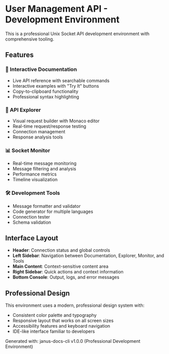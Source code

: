 # User Management API - Development Environment

This is a professional Unix Socket API development environment with comprehensive tooling.

## Features

### 📖 Interactive Documentation
- Live API reference with searchable commands
- Interactive examples with "Try It" buttons
- Copy-to-clipboard functionality
- Professional syntax highlighting

### 🔧 API Explorer
- Visual request builder with Monaco editor
- Real-time request/response testing
- Connection management
- Response analysis tools

### 📊 Socket Monitor
- Real-time message monitoring
- Message filtering and analysis
- Performance metrics
- Timeline visualization

### 🛠️ Development Tools
- Message formatter and validator
- Code generator for multiple languages
- Connection tester
- Schema validation

## Interface Layout

- **Header**: Connection status and global controls
- **Left Sidebar**: Navigation between Documentation, Explorer, Monitor, and Tools
- **Main Content**: Context-sensitive content area
- **Right Sidebar**: Quick actions and context information
- **Bottom Console**: Output, logs, and error messages

## Professional Design

This environment uses a modern, professional design system with:
- Consistent color palette and typography
- Responsive layout that works on all screen sizes
- Accessibility features and keyboard navigation
- IDE-like interface familiar to developers

Generated with: janus-docs-cli v1.0.0 (Professional Development Environment)
